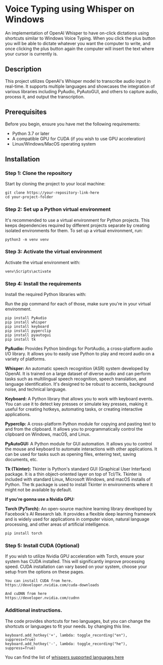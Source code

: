 # Voice Typing using Whisper on Windows

An implementation of OpenAI Whisper to have on-click dictations using shortcuts similar to Windows Voice Typing.
When you click the plus button you will be able to dictate whatever you want the computer to write, and once clicking the plus button again the computer will insert the text where your cursor is currently is.

## Description

This project utilizes OpenAI's Whisper model to transcribe audio input in real-time. It supports multiple languages and showcases the integration of various libraries including PyAudio, PyAutoGUI, and others to capture audio, process it, and output the transcription.

## Prerequisites

Before you begin, ensure you have met the following requirements:
- Python 3.7 or later
- A compatible GPU for CUDA (if you wish to use GPU acceleration)
- Linux/Windows/MacOS operating system

## Installation

### Step 1: Clone the repository

Start by cloning the project to your local machine:

```
git clone https://your-repository-link-here
cd your-project-folder
```
### Step 2: Set up a Python virtual environment
It's recommended to use a virtual environment for Python projects. This keeps dependencies required by different projects separate by creating isolated environments for them. To set up a virtual environment, run:

```
python3 -m venv venv
```

### Step 3: Activate the virtual environment
Activate the virtual environment with:

```
venv\Scripts\activate
```

### Step 4: Install the requirements
Install the required Python libraries with:

Run the pip command for each of those, make sure you're in your virtual environment.

```
pip install PyAudio
pip install whisper
pip install keyboard
pip install pyperclip
pip install pyautogui
pip install tk
```

**PyAudio:** Provides Python bindings for PortAudio, a cross-platform audio I/O library. It allows you to easily use Python to play and record audio on a variety of platforms.

**Whisper:** An automatic speech recognition (ASR) system developed by OpenAI. It is trained on a large dataset of diverse audio and can perform tasks such as multilingual speech recognition, speech translation, and language identification. It's designed to be robust to accents, background noise, and technical language.

**Keyboard:** A Python library that allows you to work with keyboard events. You can use it to detect key presses or simulate key presses, making it useful for creating hotkeys, automating tasks, or creating interactive applications.

**Pyperclip:** A cross-platform Python module for copying and pasting text to and from the clipboard. It allows you to programmatically control the clipboard on Windows, macOS, and Linux.

**PyAutoGUI:** A Python module for GUI automation. It allows you to control the mouse and keyboard to automate interactions with other applications. It can be used for tasks such as opening files, entering text, saving documents, etc.

**Tk (Tkinter):** Tkinter is Python's standard GUI (Graphical User Interface) package. It is a thin object-oriented layer on top of Tcl/Tk. Tkinter is included with standard Linux, Microsoft Windows, and macOS installs of Python. The tk package is used to install Tkinter in environments where it might not be available by default.

**If you're gonna use a Nvidia GPU:**  

**Torch (PyTorch):** An open-source machine learning library developed by Facebook's AI Research lab. It provides a flexible deep learning framework and is widely used for applications in computer vision, natural language processing, and other areas of artificial intelligence.

```
pip install torch
```


### Step 5: Install CUDA (Optional)
If you wish to utilize Nvidia GPU acceleration with Torch, ensure your system has CUDA installed. This will significantly improve processing speed. CUDA installation can vary based on your system, choose your setup from the options on these pages.

```
You can install CUDA from here.
https://developer.nvidia.com/cuda-downloads

And cuDNN from here
https://developer.nvidia.com/cudnn
```

###  Additional instructions.

The code provides shortcuts for two languages, but you can change the shortcuts or languages to fit your needs.
by changing this line.

```
keyboard.add_hotkey('+', lambda: toggle_recording("en"), suppress=True)
keyboard.add_hotkey('-', lambda: toggle_recording("he"), suppress=True)
```

 You can find the list of [whispers supported languages here](https://github.com/openai/whisper/blob/main/whisper/tokenizer.py)
